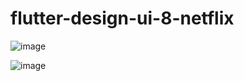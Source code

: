 # flutter-design-ui-8-netflix

![image](https://user-images.githubusercontent.com/69878646/93376940-02c2e800-f863-11ea-956d-72ab18863afa.png)

![image](https://user-images.githubusercontent.com/69878646/93376960-0e161380-f863-11ea-9043-9a8695524b16.png)
